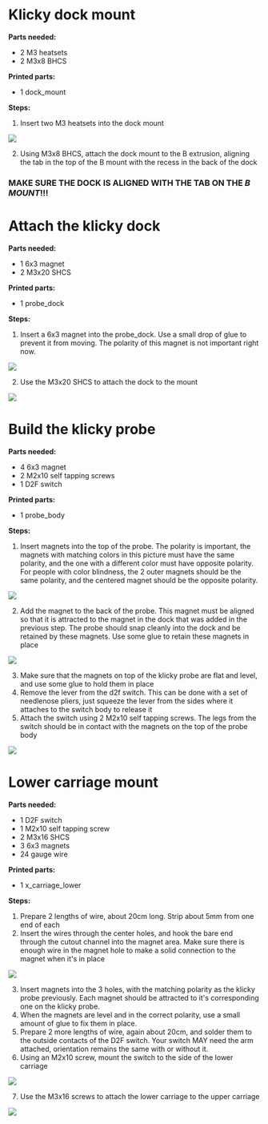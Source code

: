# Klicky dock mount

**Parts needed:**
* 2 M3 heatsets 
* 2 M3x8 BHCS

**Printed parts:**
* 1 dock_mount


**Steps:**
1. Insert two M3 heatsets into the dock mount 

![](images/klicky_dock_heatsets.png)

2. Using M3x8 BHCS, attach the dock mount to the B extrusion, aligning the tab in the top of the B mount with the recess in the back of the dock
### MAKE SURE THE DOCK IS ALIGNED WITH THE TAB ON THE _B MOUNT_!!!


# Attach the klicky dock


**Parts needed:**
* 1 6x3 magnet
* 2 M3x20 SHCS

**Printed parts:**
* 1 probe_dock

**Steps:**
1. Insert a 6x3 magnet into the probe_dock. Use a small drop of glue to prevent it from moving. The polarity of this magnet is not important right now. 

![](images/klicky_dock_magnet.png)

2. Use the M3x20 SHCS to attach the dock to the mount 

![](images/klicky_dock_attached.png)


# Build the klicky probe

**Parts needed:**
* 4 6x3 magnet
* 2 M2x10 self tapping screws
* 1 D2F switch

**Printed parts:**
* 1 probe_body

**Steps:**
1. Insert magnets into the top of the probe. The polarity is important, the magnets with matching colors in this picture must have the same polarity, and the one with a different color must have opposite polarity.  For people with color blindness, the 2 outer magnets should be the same polarity, and the centered magnet should be the opposite polarity.

![](images/klicky_probe_magnets_1.png)

2. Add the magnet to the back of the probe. This magnet must be aligned so that it is attracted to the magnet in the dock that was added in the previous step. The probe should snap cleanly into the dock and be retained by these magnets. Use some glue to retain these magnets in place 

![](images/klicky_probe_magnets_2.png)

3. Make sure that the magnets on top of the klicky probe are flat and level, and use some glue to hold them in place
4. Remove the lever from the d2f switch. This can be done with a set of needlenose pliers, just squeeze the lever from the sides where it attaches to the switch body to release it
5. Attach the switch using 2 M2x10 self tapping screws. The legs from the switch should be in contact with the magnets on the top of the probe body

![](images/klicky_switch.png)




# Lower carriage mount

**Parts needed:**
* 1 D2F switch
* 1 M2x10 self tapping screw
* 2 M3x16 SHCS
* 3 6x3 magnets
* 24 gauge wire



**Printed parts:**
* 1 x_carriage_lower


**Steps:**
1. Prepare 2 lengths of wire, about 20cm long. Strip about 5mm from one end of each 
2. Insert the wires through the center holes, and hook the bare end through the cutout channel into the magnet area. Make sure there is enough wire in the magnet hole to make a solid connection to the magnet when it's in place 

![](images/x_lower_carriage_wires.jpg)

3. Insert magnets into the 3 holes, with the matching polarity as the klicky probe previously. Each magnet should be attracted to it's corresponding one on the klicky probe. 
4. When the magnets are level and in the correct polarity, use a small amount of glue to fix them in place. 
5. Prepare 2 more lengths of wire, again about 20cm, and solder them to the outside contacts of the D2F switch.  Your switch MAY need the arm attached, orientation remains the same with or without it.
6. Using an M2x10 screw, mount the switch to the side of the lower carriage 

![](images/x_lower_carriage_switch.png)

7. Use the M3x16 screws to attach the lower carriage to the upper carriage 

![](images/x_lower_carriage_mounted.png)
